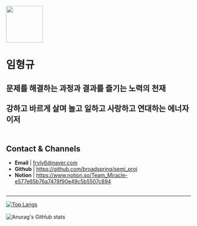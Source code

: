 <img style="width:100px;" src="https://imgs.jobkorea.co.kr/img1/user_photo/photo/2022/4/27/JK_GG_ULZCxM22042721321242.jpg"> <br>

# 임형규 
문제를 해결하는 과정과 결과를 즐기는 노력의 천재 <br> <br>
강하고 바르게 살며 놀고 일하고 사랑하고 연대하는 에너자이저 <br><br>
---
## Contact & Channels
- **Email** | frvlv6@naver.com
- **Github** | https://github.com/broadspring/semi_proj
- **Notion** | https://www.notion.so/Team_Miracle-e577e65b76a7478f90e49c5b5507c894 <br> <br>
---

[![Top Langs](https://github-readme-stats.vercel.app/api/top-langs/?username=broadspring&langs_count=6&layout=compact&theme=dark)](https://github.com/broadspring/broadspring) <br><br>
![Anurag's GitHub stats](https://github-readme-stats.vercel.app/api?username=broadspring&theme=dark&show_icons=true)
